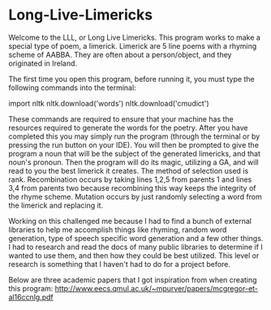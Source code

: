 # Long-Live-Limericks

Welcome to the LLL, or Long Live Limericks. This program works to make a special type of poem, a limerick. Limerick are 5 line poems with a 
rhyming scheme of AABBA. They are often about a person/object, and they originated in Ireland.

The first time you open this program, before running it, you must type the following commands into the terminal:

import nltk
nltk.download('words')
nltk.download('cmudict')

These commands are required to ensure that your machine has the resources required to generate the words for the poetry. After you have completed this
you may simply run the program (through the terminal or by pressing the run button on your IDE). You will then be prompted to give the program a 
noun that will be the subject of the generated limericks, and that noun's pronoun. Then the program will do its magic, utilizing a GA, and will
read to you the best limerick it creates. The method of selection used is rank. Recombination occurs by taking lines 1,2,5 from parents 1 and lines 3,4 from parents two because recombining this way keeps the integrity of the rhyme scheme. Mutation occurs by just randomly selecting a word from the limerick and replacing it.

Working on this challenged me because I had to find a bunch of external libraries to help me accomplish things like rhyming, random word generation, type of speech specific word generation and a few other things. I had to research and read the docs of many public libraries to determine if I wanted to use them, and then how they could be best utilized. This level or research is something that I haven't had to do for a project before.

Below are three academic papers that I got inspiration from when creating this program:
http://www.eecs.qmul.ac.uk/~mpurver/papers/mcgregor-et-al16ccnlg.pdf
